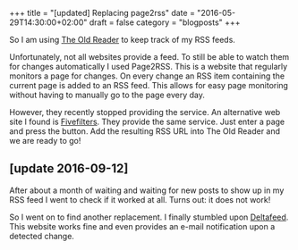 +++
title = "[updated] Replacing page2rss"
date = "2016-05-29T14:30:00+02:00"
draft = false
category = "blogposts"
+++

So I am using [The Old Reader](http://www.theoldreader.com) to keep track of my RSS feeds.
<!--more-->
Unfortunately, not all websites provide a feed. To still be able to watch them for changes automatically I used Page2RSS. This is a website that regularly monitors a page for changes. On every change an RSS item containing the current page is added to an RSS feed. This allows for easy page monitoring without having to manually go to the page every day.

However, they recently stopped providing the service. An alternative web site I found is [Fivefilters](http://fivefilters.org/content-only/). They provide the same service. Just enter a page and press the button. Add the resulting RSS URL into The Old Reader and we are ready to go!

## [update 2016-09-12]
After about a month of waiting and waiting for new posts to show up in my RSS feed I went to check if it worked at all. Turns out: it does not work!

So I went on to find another replacement. I finally stumbled upon [Deltafeed](http://bitreading.com/deltafeed/). This website works fine and even provides an e-mail notification upon a detected change.
